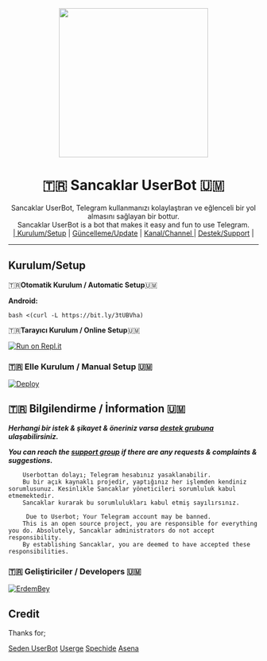 
<div align="center">
  <img src="https://i.hizliresim.com/p87yiyv.jpg" width="300" height="300">
  <h1>🇹🇷 Sancaklar UserBot 🇺🇲</h1>
</div>
<p align="center">
    Sancaklar UserBot, Telegram kullanmanızı kolaylaştıran ve eğlenceli bir yol almasını sağlayan bir bottur. <br>
    Sancaklar UserBot is a bot that makes it easy and fun to use Telegram.
    <br>
        <a href="https://github.com/SancaklarMedias/SancaklarUserBot/blob/master/README.md#kurulum/setup">| Kurulum/Setup</a> |
        <a href="https://github.com/SancaklarMedias/SancaklarUserBot/wiki/G%C3%BCncelleme">Güncelleme/Update</a> |
        <a href="https://t.me/SancaklarUserBot">Kanal/Channel </a> |
        <a href="https://t.me/HydraDestek">Destek/Support</a> |
    <br>
</p>

----
## Kurulum/Setup
 🇹🇷**Otomatik Kurulum / Automatic Setup**🇺🇲

**Android:** 

`bash <(curl -L https://bit.ly/3tUBVha)`

🇹🇷**Tarayıcı Kurulum / Online Setup**🇺🇲

[![Run on Repl.it](https://repl.it/badge/github/ErdemBey1/Sancaklarinstaller)](https://repl.it/@ErdemBey1/Sancaklarinstaller)

### 🇹🇷 Elle Kurulum / Manual Setup 🇺🇲

[![Deploy](https://www.herokucdn.com/deploy/button.svg)](https://heroku.com/deploy?template=https://github.com/ErdemBey0/SancaklarUserBot)

## 🇹🇷 Bilgilendirme / İnformation 🇺🇲
***Herhangi bir istek & şikayet & öneriniz varsa [destek grubuna](https://t.me/HydraDESTEK) ulaşabilirsiniz.***

***You can reach the [support group](https://t.me/HydraDESTEK) if there are any requests & complaints & suggestions.***
```
    Userbottan dolayı; Telegram hesabınız yasaklanabilir.
    Bu bir açık kaynaklı projedir, yaptığınız her işlemden kendiniz sorumlusunuz. Kesinlikle Sancaklar yöneticileri sorumluluk kabul etmemektedir.
    Sancaklar kurarak bu sorumlulukları kabul etmiş sayılırsınız.
```

```
     Due to Userbot; Your Telegram account may be banned.
    This is an open source project, you are responsible for everything you do. Absolutely, Sancaklar administrators do not accept responsibility.
    By establishing Sancaklar, you are deemed to have accepted these responsibilities.
```

### 🇹🇷 Geliştiriciler / Developers 🇺🇲
  [![ErdemBey](https://avatars.githubusercontent.com/u/84121542?v=4?size=50)](https://github.com/SancaklarMedias/)

## Credit
Thanks for;

[Seden UserBot](https://github.com/TeamDerUntergang/Telegram-UserBot)
[Userge](https://github.com/UsergeTeam/Userge)
[Spechide](https://github.com/Spechide)
[Asena](https://github.com/yusufusta/asenauserbot)


